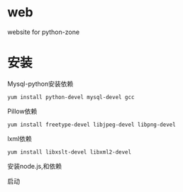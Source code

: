 # web
website for python-zone

# 安装
Mysql-python安装依赖
```
yum install python-devel mysql-devel gcc
```
Pillow依赖
```
yum install freetype-devel libjpeg-devel libpng-devel

```
lxml依赖
```
yum install libxslt-devel libxml2-devel
```

安装node.js,和依赖



启动
